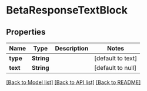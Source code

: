 # BetaResponseTextBlock
## Properties

| Name | Type | Description | Notes |
|------------ | ------------- | ------------- | -------------|
| **type** | **String** |  | [default to text] |
| **text** | **String** |  | [default to null] |

[[Back to Model list]](../README.md#documentation-for-models) [[Back to API list]](../README.md#documentation-for-api-endpoints) [[Back to README]](../README.md)

